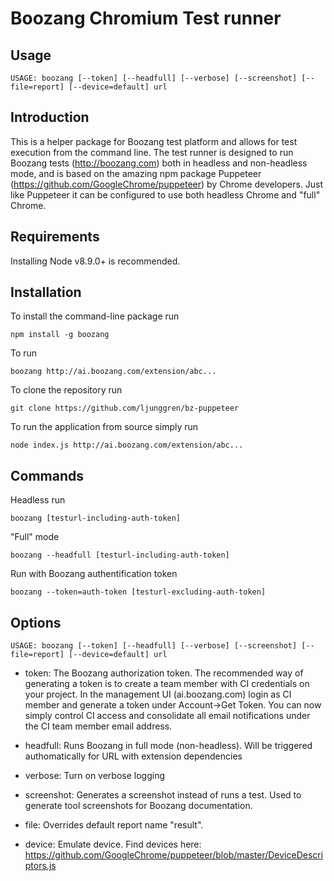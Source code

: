 # Boozang Chromium Test runner 

## Usage

```USAGE: boozang [--token] [--headfull] [--verbose] [--screenshot] [--file=report] [--device=default] url```

## Introduction

This is a helper package for Boozang test platform and allows for test execution from the command line. The test runner is designed to run Boozang tests (http://boozang.com) both in headless and non-headless mode, and is based on the amazing npm package Puppeteer (https://github.com/GoogleChrome/puppeteer) by Chrome developers. Just like Puppeteer it can be configured to use both headless Chrome and "full" Chrome. 


## Requirements
Installing Node v8.9.0+ is recommended. 

## Installation
To install the command-line package run

```npm install -g boozang```

To run

```boozang http://ai.boozang.com/extension/abc...```


To clone the repository run

```git clone https://github.com/ljunggren/bz-puppeteer```

To run the application from source simply run

```node index.js http://ai.boozang.com/extension/abc...```


## Commands

Headless run 

```boozang [testurl-including-auth-token]```

"Full" mode

```boozang --headfull [testurl-including-auth-token]```

Run with Boozang authentification token

```boozang --token=auth-token [testurl-excluding-auth-token]```

## Options

```USAGE: boozang [--token] [--headfull] [--verbose] [--screenshot] [--file=report] [--device=default] url```

- token: The Boozang authorization token. The recommended way of generating a token is to create a team member with CI credentials on your project. In the management UI (ai.boozang.com) login as CI member and generate a token under Account->Get Token. You can now simply control CI access and consolidate all email notifications under the CI team member email address. 

- headfull: Runs Boozang in full mode (non-headless). Will be triggered authomatically for URL with extension dependencies

- verbose: Turn on verbose logging

- screenshot: Generates a screenshot instead of runs a test. Used to generate tool screenshots for Boozang documentation. 

- file: Overrides default report name "result".

- device: Emulate device. Find devices here: https://github.com/GoogleChrome/puppeteer/blob/master/DeviceDescriptors.js